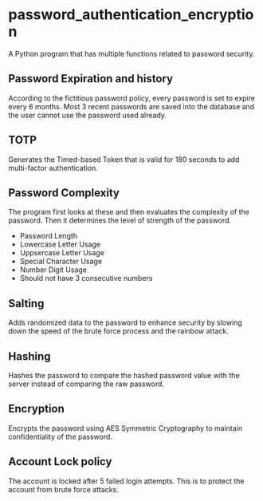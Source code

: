 # password_authentication_encryption
A Python program that has multiple functions related to password security.

## Password Expiration and history
According to the fictitious password policy, every password is set to expire every 6 months. Most 3 recent passwords are saved into the database and the user cannot use the password used already. 

## TOTP
Generates the Timed-based Token that is valid for 180 seconds to add multi-factor authentication.

## Password Complexity
The program first looks at these and then evaluates the complexity of the password. Then it determines the level of strength of the password.
- Password Length
- Lowercase Letter Usage
- Uppsercase Letter Usage
- Special Character Usage
- Number Digit Usage
- Should not have 3 consecutive numbers

## Salting
Adds randomized data to the password to enhance security by slowing down the speed of the brute force process and the rainbow attack.

## Hashing
Hashes the password to compare the hashed password value with the server instead of comparing the raw password.

## Encryption
Encrypts the password using AES Symmetric Cryptography to maintain confidentiality of the password.

## Account Lock policy
The account is locked after 5 failed login attempts. This is to protect the account from brute force attacks.
